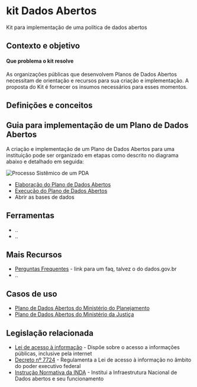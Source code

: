 kit Dados Abertos
====

Kit para implementação de uma política de dados abertos

## Contexto e objetivo

#### Que problema o kit resolve

As organizações públicas que desenvolvem Planos de Dados Abertos necessitam de orientação e recursos para sua criação e implementação. A proposta do Kit é fornecer os insumos necessários para esses momentos.

## Definições e conceitos

## Guia para implementação de um Plano de Dados Abertos

A criação e implementação de um Plano de Dados Abertos para uma instituição pode ser organizado em etapas como descrito no diagrama abaixo e detalhado em seguida:

![Processo Sistêmico de um PDA](https://raw.githubusercontent.com/dadosgovbr/kit/master/public/img/Processo%20Sist%C3%AAmico%20de%20um%20PDA.png)


* [Elaboração do Plano de Dados Abertos](https://github.com/dadosgovbr/kit/blob/master/Elabora%C3%A7%C3%A3o-do-PDA.md)
* [Execução do Plano de Dados Abertos](https://github.com/dadosgovbr/kit/blob/master/Execu%C3%A7%C3%A3o-do-PDA.md)
* Abrir as bases de dados


## Ferramentas

* ..
* ..

## Mais Recursos

* [Perguntas Frequentes]() - link para um faq, talvez o do dados.gov.br
* ..

## Casos de uso

* [Plano de Dados Abertos do Ministério do Planejamento](http://www.planejamento.gov.br/aberto/pda/)
* [Plano de Dados Abertos do Ministério da Justiça](http://participa.br/dadosabertos/galeria-encontro-nacional-de-dados-abertos/pdae-mj.pdf)

## Legislação relacionada

* [Lei de acesso à informação](http://www.lexml.gov.br/urn/urn:lex:br:federal:lei:2011-11-18;12527) - Dispõe sobre o acesso a informações públicas, inclusive pela internet
* [Decreto nº 7724](http://www.lexml.gov.br/urn/urn:lex:br:federal:decreto:2012-05-16;7724) - Regulamenta a Lei de acesso à informação no âmbito do poder executivo federal
* [Instrução Normativa da INDA](http://dados.gov.br/instrucao-normativa-da-inda/) - Institui a Infraestrutura Nacional de Dados abertos e seu funcionamento
